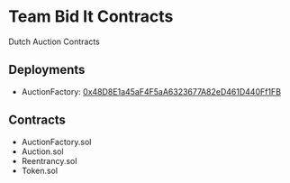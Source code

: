 # Team Bid It Contracts

Dutch Auction Contracts

## Deployments

- AuctionFactory: [0x48D8E1a45aF4F5aA6323677A82eD461D440Ff1FB](https://sepolia.etherscan.io/address/0x48D8E1a45aF4F5aA6323677A82eD461D440Ff1FB)

## Contracts

- AuctionFactory.sol
- Auction.sol
- Reentrancy.sol
- Token.sol
